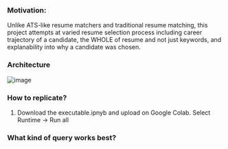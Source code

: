 ### Motivation: 
Unlike ATS-like resume matchers and traditional resume matching, this project attempts at varied resume selection process including career trajectory of a candidate, the WHOLE of resume and not just keywords, and explanability into why a candidate was chosen.

### Architecture
![image](https://github.com/user-attachments/assets/50ffc6ab-fb1f-4870-a8d9-afc05ee8feb4)


### How to replicate?
1. Download the executable.ipnyb and upload on Google Colab. Select Runtime -> Run all

### What kind of query works best?
